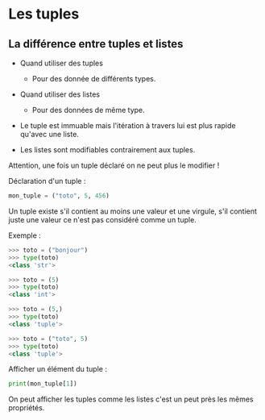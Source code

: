 # Les tuples

## La différence entre tuples et listes

* Quand utiliser des tuples
	- Pour des donnée de différents types.
	
* Quand utiliser des listes
	- Pour des données de même type.

* Le tuple est immuable mais l'itération à travers lui est plus rapide qu'avec une liste.
* Les listes sont modifiables contrairement aux tuples.

Attention, une fois un tuple déclaré on ne peut plus le modifier !

Déclaration d'un tuple :

```python
mon_tuple = ("toto", 5, 456)
``` 

Un tuple existe s'il contient au moins une valeur et une virgule, s'il contient juste une valeur ce n'est pas considéré comme un tuple.

Exemple :

```python
>>> toto = ("bonjour")
>>> type(toto)
<class 'str'>

>>> toto = (5)
>>> type(toto)
<class 'int'>

>>> toto = (5,)
>>> type(toto)
<class 'tuple'>

>>> toto = ("toto", 5)
>>> type(toto)
<class 'tuple'>

``` 

Afficher un élément du tuple :

```python
print(mon_tuple[1])
``` 

On peut afficher les tuples comme les listes c'est un peut près les mêmes propriétés.
